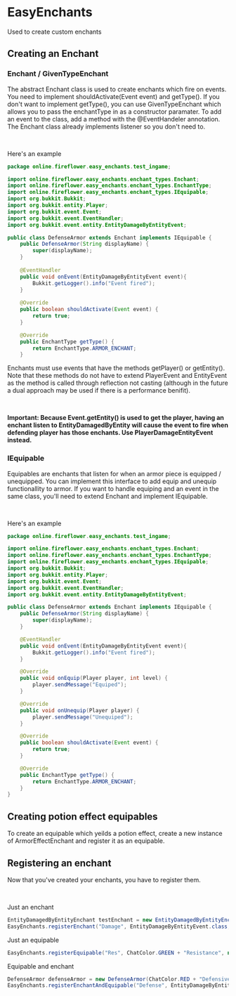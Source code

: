 # EasyEnchants
Used to create custom enchants

## Creating an Enchant
### Enchant / GivenTypeEnchant
The abstract Enchant class is used to create enchants which fire on events. You need to implement shouldActivate(Event event) and getType(). If you don't want to implement getType(), you can use GivenTypeEnchant which allows you to pass the enchantType in as a constructor paramater.
To add an event to the class, add a method with the @EventHandeler annotation. The Enchant class already implements listener so you don't need to.

<br>

Here's an example

```java
package online.fireflower.easy_enchants.test_ingame;

import online.fireflower.easy_enchants.enchant_types.Enchant;
import online.fireflower.easy_enchants.enchant_types.EnchantType;
import online.fireflower.easy_enchants.enchant_types.IEquipable;
import org.bukkit.Bukkit;
import org.bukkit.entity.Player;
import org.bukkit.event.Event;
import org.bukkit.event.EventHandler;
import org.bukkit.event.entity.EntityDamageByEntityEvent;

public class DefenseArmor extends Enchant implements IEquipable {
    public DefenseArmor(String displayName) {
        super(displayName);
    }
    
    @EventHandler
    public void onEvent(EntityDamageByEntityEvent event){
        Bukkit.getLogger().info("Event fired");
    }
    
    @Override
    public boolean shouldActivate(Event event) {
        return true;
    }

    @Override
    public EnchantType getType() {
        return EnchantType.ARMOR_ENCHANT;
    }

```

Enchants must use events that have the methods getPlayer() or getEntity(). Note that these methods do not have to extend PlayerEvent and EntityEvent as the method is called through reflection not casting (although in the future a dual approach may be used if there is a performance benifit). 

<br>

**Important: Because Event.getEntity() is used to get the player, having an enchant listen to EntityDamagedByEntity will cause the event to fire when defending player has those enchants. Use PlayerDamageEntityEvent instead.** 

### IEquipable
Equipables are enchants that listen for when an armor piece is equipped / unequipped. You can implement this interface to add equip and unequip functionallity to armor. If you want to handle equiping and an event in the same class, you'll need to extend Enchant and implement IEquipable.

<br>

Here's an example

```java
package online.fireflower.easy_enchants.test_ingame;

import online.fireflower.easy_enchants.enchant_types.Enchant;
import online.fireflower.easy_enchants.enchant_types.EnchantType;
import online.fireflower.easy_enchants.enchant_types.IEquipable;
import org.bukkit.Bukkit;
import org.bukkit.entity.Player;
import org.bukkit.event.Event;
import org.bukkit.event.EventHandler;
import org.bukkit.event.entity.EntityDamageByEntityEvent;

public class DefenseArmor extends Enchant implements IEquipable {
    public DefenseArmor(String displayName) {
        super(displayName);
    }

    @EventHandler
    public void onEvent(EntityDamageByEntityEvent event){
        Bukkit.getLogger().info("Event fired");
    }

    @Override
    public void onEquip(Player player, int level) {
        player.sendMessage("Equiped");
    }

    @Override
    public void onUnequip(Player player) {
        player.sendMessage("Unequiped");
    }

    @Override
    public boolean shouldActivate(Event event) {
        return true;
    }

    @Override
    public EnchantType getType() {
        return EnchantType.ARMOR_ENCHANT;
    }
}

```

## Creating potion effect equipables
To create an equipable which yeilds a potion effect, create a new instance of ArmorEffectEnchant and register it as an equipable.


## Registering an enchant
Now that you've created your enchants, you have to register them.

<br>

Just an enchant
```java
EntityDamagedByEntityEnchant testEnchant = new EntityDamagedByEntityEnchant(ChatColor.GOLD + "EntityDamagedByEntityEnchant");
EasyEnchants.registerEnchant("Damage", EntityDamageByEntityEvent.class, testEnchant);
```

Just an equipable
```java
EasyEnchants.registerEquipable("Res", ChatColor.GREEN + "Resistance", new ArmorEffectEnchant(PotionEffectType.DAMAGE_RESISTANCE));
```

Equipable and enchant
```java
DefenseArmor defenseArmor = new DefenseArmor(ChatColor.RED + "DefensiveEnchant");
EasyEnchants.registerEnchantAndEquipable("Defense", EntityDamageByEntityEvent.class, defenseArmor, defenseArmor);
```
